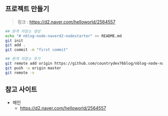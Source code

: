 ## 프로젝트 만들기

> 링크 : https://d2.naver.com/helloworld/2564557

```bash
## 원격 저장소 생성
echo "# nblog-node-naverd2-nodestarter" >> README.md
git init
git add .
git commit -m "first commit"

## 원격 저장소 추가
git remote add origin https://github.com/countrydev76blog/nblog-node-naverd2-nodestarter.git
git push -u origin master
git remote -v
```





## 참고 사이트

- 메인
  - https://d2.naver.com/helloworld/2564557
